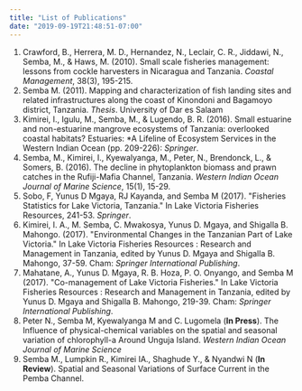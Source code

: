 ```yaml
---
title: "List of Publications"
date: "2019-09-19T21:48:51-07:00"
---
```


1. Crawford, B., Herrera, M. D., Hernandez, N., Leclair, C. R., Jiddawi, N., Semba, M., & Haws, M. (2010). Small scale fisheries management: lessons from cockle harvesters in Nicaragua and Tanzania. *Coastal Management*, 38(3), 195-215. 
2. Semba M. (2011). Mapping and characterization of fish landing sites and related infrastructures along the coast of Kinondoni and Bagamoyo district, Tanzania. *Thesis*. University of Dar es Salaam
3. Kimirei, I., Igulu, M., Semba, M., & Lugendo, B. R. (2016). Small estuarine and non-estuarine mangrove ecosystems of Tanzania: overlooked coastal habitats? Estuaries: *A Lifeline of Ecosystem Services in the Western Indian Ocean (pp. 209-226): *Springer*.
4. Semba, M., Kimirei, I., Kyewalyanga, M., Peter, N., Brendonck, L., & Somers, B. (2016). The decline in phytoplankton biomass and prawn catches in the Rufiji-Mafia Channel, Tanzania. *Western Indian Ocean Journal of Marine Science*, 15(1), 15-29. 
5. Sobo, F, Yunus D Mgaya, RJ Kayanda, and Semba M (2017). "Fisheries Statistics for Lake Victoria, Tanzania." In Lake Victoria Fisheries Resources, 241-53. *Springer*.
6. Kimirei, I. A., M. Semba, C. Mwakosya, Yunus D. Mgaya, and Shigalla B. Mahongo. (2017). "Environmental Changes in the Tanzanian Part of Lake Victoria." In Lake Victoria Fisheries Resources : Research and Management in Tanzania, edited by Yunus D. Mgaya and Shigalla B. Mahongo, 37-59. Cham: *Springer International Publishing*.
7. Mahatane, A., Yunus D. Mgaya, R. B. Hoza, P. O. Onyango, and Semba M (2017). "Co-management of Lake Victoria Fisheries." In Lake Victoria Fisheries Resources : Research and Management in Tanzania, edited by Yunus D. Mgaya and Shigalla B. Mahongo, 219-39. Cham: *Springer International Publishing*.
8. Peter N., Semba M, Kyewalyanga M and C. Lugomela (**In Press**). The Influence of physical-chemical variables on the  spatial and seasonal variation of chlorophyll-a Around Unguja Island. *Western Indian Ocean Journal of Marine Science*
9. Semba M., Lumpkin R., Kimirei IA., Shaghude Y., & Nyandwi N (**In Review**). Spatial and Seasonal Variations of Surface Current in the Pemba Channel. 


